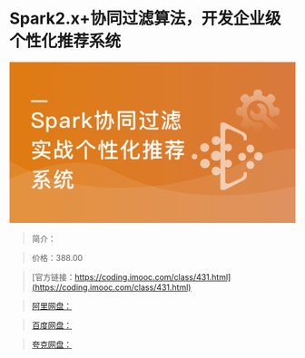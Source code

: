 # Spark2.x+协同过滤算法，开发企业级个性化推荐系统

![img](../../assets/5fd191c909077e9805400304.png)

> 简介：

> 价格：388.00

> [官方链接：https://coding.imooc.com/class/431.html](https://coding.imooc.com/class/431.html)

> [阿里网盘：]()

> [百度网盘：]()

> [夸克网盘：]()
